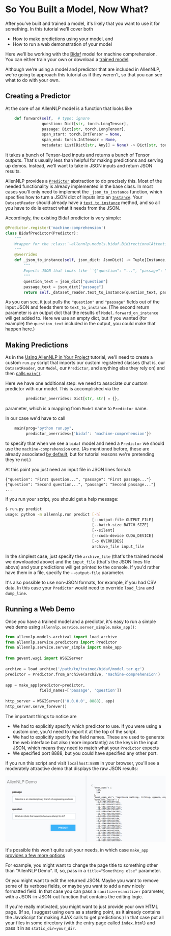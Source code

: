 # So You Built a Model, Now What?

After you've built and trained a model, it's likely that you want to use it
for something. In this tutorial we'll cover both

* How to make predictions using your model, and
* How to run a web demonstration of your model

Here we'll be working with the [Bidaf](https://github.com/allenai/allennlp/blob/master/allennlp/models/reading_comprehension/bidaf.py)
model for machine comprehension. You can either train your own
or download a [trained model](https://s3-us-west-2.amazonaws.com/allennlp/models/bidaf-model-2017.09.15-charpad.tar.gz).

Although we're using a model and predictor that are included in AllenNLP,
we're going to approach this tutorial as if they weren't,
so that you can see what to do with your own.

## Creating a Predictor

At the core of an AllenNLP model is a function that looks like

```python
    def forward(self,  # type: ignore
                question: Dict[str, torch.LongTensor],
                passage: Dict[str, torch.LongTensor],
                span_start: torch.IntTensor = None,
                span_end: torch.IntTensor = None,
                metadata: List[Dict[str, Any]] = None) -> Dict[str, torch.Tensor]:
```

It takes a bunch of Tensor-ized inputs and returns a bunch of Tensor outputs.
That's usually less than helpful for making predictions and serving up demos.
Instead, we'll want to take in JSON inputs and return JSON results.

AllenNLP provides a [`Predictor`](https://github.com/allenai/allennlp/blob/master/allennlp/service/predictors/predictor.py)
abstraction to do precisely this.
Most of the needed functionality is already implemented in the base class.
In most cases you'll only need to implement the `_json_to_instance` function,
which specifies how to turn a JSON dict of inputs into an
[`Instance`](https://allenai.github.io/allennlp-docs/api/allennlp.data.instance.html).
Your `DatasetReader` should already have a
[`text_to_instance`](https://allenai.github.io/allennlp-docs/api/allennlp.data.dataset_readers.dataset_reader.html#allennlp.data.dataset_readers.dataset_reader.DatasetReader.text_to_instance)
method, and so all you have to do is extract what it needs from the JSON.

Accordingly, the existing Bidaf predictor is very simple:

```python
@Predictor.register('machine-comprehension')
class BidafPredictor(Predictor):
    """
    Wrapper for the :class:`~allennlp.models.bidaf.BidirectionalAttentionFlow` model.
    """
    @overrides
    def _json_to_instance(self, json_dict: JsonDict) -> Tuple[Instance, JsonDict]:
        """
        Expects JSON that looks like ``{"question": "...", "passage": "..."}``.
        """
        question_text = json_dict["question"]
        passage_text = json_dict["passage"]
        return self._dataset_reader.text_to_instance(question_text, passage_text), {}
```

As you can see, it just pulls the `"question"` and `"passage"` fields out of the input JSON
and feeds them to `text_to_instance`. (The second return parameter is an output dict
that the results of `Model.forward_on_instance` will get added to.  Here we use an empty dict,
but if you wanted (for example) the `question_text` included in the output, you could make
that happen here.)

## Making Predictions

As in the
[Using AllenNLP in Your Project](https://github.com/allenai/allennlp/blob/master/tutorials/getting_started/using_in_your_repo.md#step-five-train-the-model) tutorial,
we'll need to create a custom `run.py` script that imports our custom registered classes
(that is, our `DatasetReader`, our `Model`, our `Predictor`, and anything else they rely on)
and then [calls `main()`](https://github.com/allenai/allennlp/blob/master/allennlp/commands/__init__.py#L28).

Here we have one additional step: we need to associate our custom predictor with our model.
This is accomplished via the

```python
         predictor_overrides: Dict[str, str] = {},
```

parameter, which is a mapping from `Model` name to `Predictor` name.

In our case we'd have to call

```python
    main(prog="python run.py",
         predictor_overrides={'bidaf': 'machine-comprehension'})
```

to specify that when we see a `bidaf` model and need a `Predictor`
we should use the `machine-comprehension` one.
(As mentioned before, these are already associated
[by default](https://github.com/allenai/allennlp/blob/master/allennlp/commands/predict.py#L35),
but for tutorial reasons we're pretending they're not.)

At this point you just need an input file in JSON lines format:

```
{"question": "First question...", "passage": "First passage..."}
{"question": "Second question...", "passage": "Second passage..."}
...
```

If you run your script, you should get a help message:

```bash
$ run.py predict
usage: python -m allennlp.run predict [-h]
                                      [--output-file OUTPUT_FILE]
                                      [--batch-size BATCH_SIZE]
                                      [--silent]
                                      [--cuda-device CUDA_DEVICE]
                                      [-o OVERRIDES]
                                      archive_file input_file
```

In the simplest case, just specify the `archive_file`
(that's the trained model we downloaded above)
and the `input_file`
(that's the JSON lines file above)
and your predictions will get printed to the console.
If you'd rather have them in a file, specify the `--output-file` parameter.

It's also possible to use non-JSON formats, for example, if you had CSV data.
In this case your `Predictor` would need to override `load_line` and `dump_line`.

## Running a Web Demo

Once you have a trained model and a predictor,
it's easy to run a simple web demo
using `allennlp.service.server_simple.make_app()`:

```python
from allennlp.models.archival import load_archive
from allennlp.service.predictors import Predictor
from allennlp.service.server_simple import make_app

from gevent.wsgi import WSGIServer

archive = load_archive('/path/to/trained/bidaf/model.tar.gz')
predictor = Predictor.from_archive(archive, 'machine-comprehension')

app = make_app(predictor=predictor,
               field_names=['passage', 'question'])

http_server = WSGIServer(('0.0.0.0', 8888), app)
http_server.serve_forever()
```

The important things to notice are

* We had to explicitly specify which predictor to use. If you were
  using a custom one, you'd need to import it at the top of the script.
* We had to explicitly specify the field names. These are used to generate
  the web interface but also (more importantly) as the keys in the input JSON,
  which means they need to match what your `Predictor` expects
* We specified port 8888, but you could have specified any other port.

If you run this script and visit `localhost:8888` in your browser,
you'll see a moderately attractive demo that displays the raw JSON
results:

![demo screenshot](simple_server.png)

It's possible this won't quite suit your needs, in which case
`make_app` [provides a few more options](https://github.com/allenai/allennlp/blob/master/allennlp/service/server_simple.py#L25)

For example, you might want to change the page title to something other than "AllenNLP Demo".
If, so, pass in a `title="Something else"` parameter.

Or you might want to edit the returned JSON. Maybe you want to remove some of its verbose
fields, or maybe you want to add a new nicely formatted field. In that case you can pass
a `sanitizer=sanitizer` parameter, with a JSON-in-JSON-out function that contains the editing
logic.

If you're really motivated, you might want to just provide your own HTML page.
(If so, I suggest using ours as a starting point, as it already contains the JavaScript
 for making AJAX calls to get predictions.) In that case put all your files
in some directory (with the entry page called `index.html`)
and pass it in as `static_dir=your_dir`.

